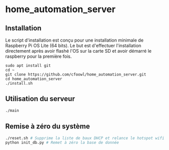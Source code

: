# home_automation_server

## Installation
Le script d'installation est conçu pour une installation minimale de Raspberry Pi OS Lite (64 bits). Le but est d'effectuer l'installation directement après avoir flashé l'OS sur la carte SD et avoir démarré le raspberry pour la première fois.

```
sudo apt install git
cd ~
git clone https://github.com/cfoowl/home_automation_server.git
cd home_automation_server
./install.sh
```
## Utilisation du serveur
```bash
./main
```
## Remise à zéro du système
```bash
./reset.sh # Supprime la liste de baux DHCP et relance le hotspot wifi
python init_db.py # Remet à zéro la base de donnée
```